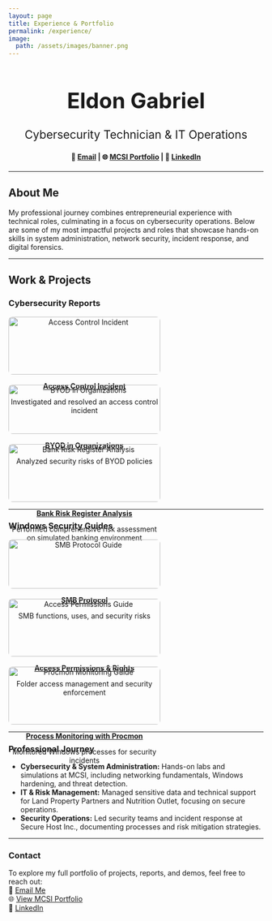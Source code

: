 ```yaml
---
layout: page
title: Experience & Portfolio
permalink: /experience/
image:
  path: /assets/images/banner.png
---
```


<center>
<h1 style="font-size:300%;">Eldon Gabriel</h1>
<p style="font-size:160%;">Cybersecurity Technician & IT Operations</p>
</center>

<h4 align="center">
📧 <a href="mailto:eldongbrl@proton.me">Email</a> | 🌐 <a href="https://students.mosse-institute.com/student/SB6kNYfrf4Z9gg4Zz8T5LixXI832">MCSI Portfolio</a> | 🔗 <a href="https://www.linkedin.com/in/eldongabriel">LinkedIn</a>
</h4>

---

## About Me
My professional journey combines entrepreneurial experience with technical roles, culminating in a focus on cybersecurity operations. Below are some of my most impactful projects and roles that showcase hands-on skills in system administration, network security, incident response, and digital forensics.

---

## Work & Projects

### Cybersecurity Reports

<div style="display:flex; flex-wrap:wrap; gap:20px;">

<div style="width:300px; text-align:center;">
  <a href="https://github.com/EldonGabriel/eldongabriel.github.io/blob/main/assets/reports/REPORT%20%E2%80%93%20Access%20Control%20Incident%20-%20v1.2.0.pdf" target="_blank">
    <img src="/assets/images/reports/access-control-thumb.png" alt="Access Control Incident" style="width:100%; border-radius:8px;">
    <p><strong>Access Control Incident</strong></p>
  </a>
  <p>Investigated and resolved an access control incident</p>
</div>

<div style="width:300px; text-align:center;">
  <a href="https://github.com/EldonGabriel/eldongabriel.github.io/blob/main/assets/reports/REPORT%20%E2%80%93%20BYOD%20in%20Organizations_%20Security%2C%20Challenges%2C%20and%20Strategies%20%E2%80%93%20v1.0.1.pdf" target="_blank">
    <img src="/assets/images/reports/byod-thumb.png" alt="BYOD in Organizations" style="width:100%; border-radius:8px;">
    <p><strong>BYOD in Organizations</strong></p>
  </a>
  <p>Analyzed security risks of BYOD policies</p>
</div>

<div style="width:300px; text-align:center;">
  <a href="https://github.com/EldonGabriel/eldongabriel.github.io/blob/main/assets/reports/REPORT%20%E2%80%93%20Bank%20Risk%20Register%20Analysis%20%E2%80%93%20v1.0.2.pdf" target="_blank">
    <img src="/assets/images/reports/bank-risk-thumb.png" alt="Bank Risk Register Analysis" style="width:100%; border-radius:8px;">
    <p><strong>Bank Risk Register Analysis</strong></p>
  </a>
  <p>Performed comprehensive risk assessment on simulated banking environment</p>
</div>

</div>

---

### Windows Security Guides

<div style="display:flex; flex-wrap:wrap; gap:20px;">

<div style="width:300px; text-align:center;">
  <a href="https://github.com/EldonGabriel/eldongabriel.github.io/blob/main/assets/guides/GUIDE%20%E2%80%93%20SMB%20Protocol_%20Function%20and%20Security%20Risks%20%E2%80%93%20v1.0.0.pdf" target="_blank">
    <img src="/assets/images/guides/smb-thumb.png" alt="SMB Protocol Guide" style="width:100%; border-radius:8px;">
    <p><strong>SMB Protocol</strong></p>
  </a>
  <p>SMB functions, uses, and security risks</p>
</div>

<div style="width:300px; text-align:center;">
  <a href="https://github.com/EldonGabriel/eldongabriel.github.io/blob/main/assets/guides/GUIDE%20%E2%80%93%20Using%20Access%20Permissions%20and%20Rights%20to%20Secure%20a%20Folder%20%E2%80%93%20v1.0.0.pdf" target="_blank">
    <img src="/assets/images/guides/permissions-thumb.png" alt="Access Permissions Guide" style="width:100%; border-radius:8px;">
    <p><strong>Access Permissions & Rights</strong></p>
  </a>
  <p>Folder access management and security enforcement</p>
</div>

<div style="width:300px; text-align:center;">
  <a href="https://github.com/EldonGabriel/eldongabriel.github.io/blob/main/assets/guides/GUIDE%20%E2%80%93%20Monitoring%20Windows%20Processes%20with%20Procmon%20%E2%80%93%20v1.0.1.pdf" target="_blank">
    <img src="/assets/images/guides/procmon-thumb.png" alt="Procmon Monitoring Guide" style="width:100%; border-radius:8px;">
    <p><strong>Process Monitoring with Procmon</strong></p>
  </a>
  <p>Monitored Windows processes for security incidents</p>
</div>

</div>

---

### Professional Journey

- **Cybersecurity & System Administration:** Hands-on labs and simulations at MCSI, including networking fundamentals, Windows hardening, and threat detection.  
- **IT & Risk Management:** Managed sensitive data and technical support for Land Property Partners and Nutrition Outlet, focusing on secure operations.  
- **Security Operations:** Led security teams and incident response at Secure Host Inc., documenting processes and risk mitigation strategies.  

---

### Contact
To explore my full portfolio of projects, reports, and demos, feel free to reach out:  
📧 <a href="mailto:eldongbrl@proton.me">Email Me</a>  
🌐 <a href="https://students.mosse-institute.com/student/SB6kNYfrf4Z9gg4Zz8T5LixXI832">View MCSI Portfolio</a>  
🔗 <a href="https://www.linkedin.com/in/eldongabriel">LinkedIn</a>
